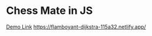 # Chess Mate in JS
[Demo Link](https://flamboyant-dijkstra-115a32.netlify.app/) https://flamboyant-dijkstra-115a32.netlify.app/

